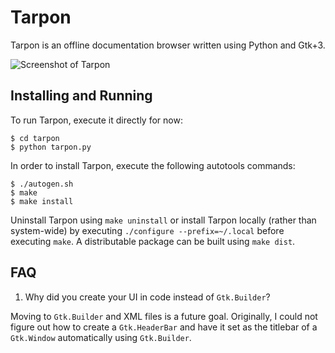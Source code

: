 Tarpon
======

Tarpon is an offline documentation browser written using Python and Gtk+3.

![Screenshot of Tarpon](https://raw.githubusercontent.com/techwizrd/tarpon/master/Screenshot.png)

Installing and Running
----------------------

To run Tarpon, execute it directly for now:

    $ cd tarpon
    $ python tarpon.py

In order to install Tarpon, execute the following autotools commands:

    $ ./autogen.sh
    $ make
    $ make install

Uninstall Tarpon using ``make uninstall`` or install Tarpon locally (rather than system-wide) by executing ``./configure --prefix=~/.local`` before executing ``make``. A distributable package can be built using ``make dist``.

FAQ
---

1. Why did you create your UI in code instead of ``Gtk.Builder``?

Moving to ``Gtk.Builder`` and XML files is a future goal. Originally, I could not figure out how to create a ``Gtk.HeaderBar`` and have it set as the titlebar of a ``Gtk.Window`` automatically using ``Gtk.Builder``.
